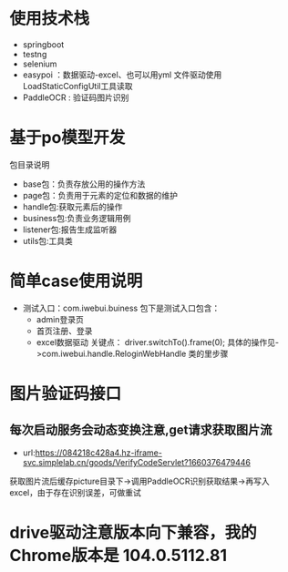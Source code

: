 # 使用技术栈
- springboot
- testng
- selenium
- easypoi ：数据驱动-excel、也可以用yml 文件驱动使用LoadStaticConfigUtil工具读取
- PaddleOCR : 验证码图片识别



# 基于po模型开发

包目录说明
- base包：负责存放公用的操作方法
- page包：负责用于元素的定位和数据的维护
- handle包:获取元素后的操作
- business包:负责业务逻辑用例
- listener包:报告生成监听器
- utils包:工具类

# 简单case使用说明
- 测试入口：com.iwebui.buiness 包下是测试入口包含：
    - admin登录页
    - 首页注册、登录
    - excel数据驱动
关键点： driver.switchTo().frame(0);
具体的操作见->com.iwebui.handle.ReloginWebHandle 类的里步骤

# 图片验证码接口
## 每次启动服务会动态变换注意,get请求获取图片流
- url:https://084218c428a4.hz-iframe-svc.simplelab.cn/goods/VerifyCodeServlet?1660376479446

获取图片流后缓存picture目录下->调用PaddleOCR识别获取结果->再写入excel，由于存在识别误差，可做重试

# drive驱动注意版本向下兼容，我的Chrome版本是 104.0.5112.81